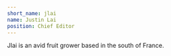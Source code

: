 ```yaml
---
short_name: jlai
name: Justin Lai
position: Chief Editor
---
```

Jlai is an avid fruit grower based in the south of France.